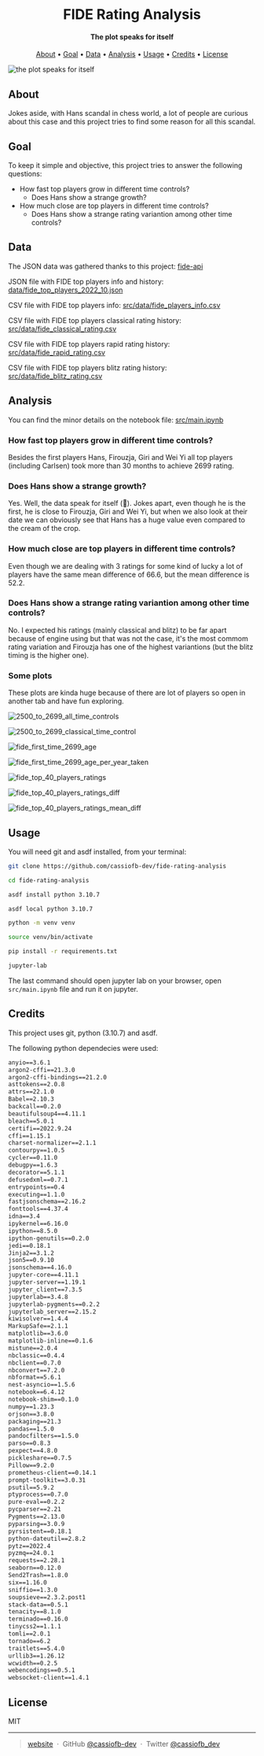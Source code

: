 <h1 align="center">
  FIDE Rating Analysis
</h1>

<h4 align="center">The plot speaks for itself</h4>

<p align="center">
  <a href="#about">About</a> •
  <a href="#goal">Goal</a> •
  <a href="#data">Data</a> •
  <a href="#analysis">Analysis</a> •
  <a href="#usage">Usage</a> •
  <a href="#credits">Credits</a> •
  <a href="#license">License</a>
</p>

![the plot speaks for itself](src/plots/fide_first_time_2699_age_per_year_taken.png)

## About

Jokes aside, with Hans scandal in chess world, a lot of people are curious about this case and this project tries to find some reason for all this scandal.

## Goal

To keep it simple and objective, this project tries to answer the following questions:

- How fast top players grow in different time controls?
    - Does Hans show a strange growth?
- How much close are top players in different time controls?
    - Does Hans show a strange rating variantion among other time controls?

## Data
The JSON data was gathered thanks to this project:
[fide-api](https://github.com/cassiofb-dev/fide-api)

JSON file with FIDE top players info and history:
[data/fide_top_players_2022_10.json](data/fide_top_players_2022_10.json)

CSV file with FIDE top players info:
[src/data/fide_players_info.csv](src/data/fide_players_info.csv)

CSV file with FIDE top players classical rating history:
[src/data/fide_classical_rating.csv](src/data/fide_classical_rating.csv)

CSV file with FIDE top players rapid rating history:
[src/data/fide_rapid_rating.csv](src/data/fide_rapid_rating.csv)

CSV file with FIDE top players blitz rating history:
[src/data/fide_blitz_rating.csv](src/data/fide_blitz_rating.csv)

## Analysis

You can find the minor details on the notebook file:
[src/main.ipynb](src/main.ipynb)

### How fast top players grow in different time controls?

Besides the first players Hans, Firouzja, Giri and Wei Yi all top players (including Carlsen) took more than 30 months to achieve 2699 rating.

### Does Hans show a strange growth?

Yes. Well, the data speak for itself (🤣). Jokes apart, even though he is the first, he is close to Firouzja, Giri and Wei Yi, but when we also look at their date we can obviously see that Hans has a huge value even compared to the cream of the crop.

### How much close are top players in different time controls?

Even though we are dealing with 3 ratings for some kind of lucky a lot of players have the same mean difference of 66.6, but the mean difference is 52.2.

### Does Hans show a strange rating variantion among other time controls?

No. I expected his ratings (mainly classical and blitz) to be far apart because of engine using but that was not the case, it's the most commom rating variation and Firouzja has one of the highest variantions (but the blitz timing is the higher one).

### Some plots
These plots are kinda huge because of there are lot of players so open in another tab and have fun exploring.

![2500_to_2699_all_time_controls](src/plots/2500_to_2699_all_time_controls.png)

![2500_to_2699_classical_time_control](src/plots/2500_to_2699_classical_time_control.png)

![fide_first_time_2699_age](src/plots/fide_first_time_2699_age.png)

![fide_first_time_2699_age_per_year_taken](src/plots/fide_first_time_2699_age_per_year_taken.png)

![fide_top_40_players_ratings](src/plots/fide_top_40_players_ratings.png)

![fide_top_40_players_ratings_diff](src/plots/fide_top_40_players_ratings_diff.png)

![fide_top_40_players_ratings_mean_diff](src/plots/fide_top_40_players_ratings_mean_diff.png)

## Usage

You will need git and asdf installed, from your terminal:

```sh
git clone https://github.com/cassiofb-dev/fide-rating-analysis

cd fide-rating-analysis

asdf install python 3.10.7

asdf local python 3.10.7

python -m venv venv

source venv/bin/activate

pip install -r requirements.txt

jupyter-lab
```

The last command should open jupyter lab on your browser, open ``src/main.ipynb`` file and run it on jupyter.

## Credits

This project uses git, python (3.10.7) and asdf.

The following python dependecies were used:
```txt
anyio==3.6.1
argon2-cffi==21.3.0
argon2-cffi-bindings==21.2.0
asttokens==2.0.8
attrs==22.1.0
Babel==2.10.3
backcall==0.2.0
beautifulsoup4==4.11.1
bleach==5.0.1
certifi==2022.9.24
cffi==1.15.1
charset-normalizer==2.1.1
contourpy==1.0.5
cycler==0.11.0
debugpy==1.6.3
decorator==5.1.1
defusedxml==0.7.1
entrypoints==0.4
executing==1.1.0
fastjsonschema==2.16.2
fonttools==4.37.4
idna==3.4
ipykernel==6.16.0
ipython==8.5.0
ipython-genutils==0.2.0
jedi==0.18.1
Jinja2==3.1.2
json5==0.9.10
jsonschema==4.16.0
jupyter-core==4.11.1
jupyter-server==1.19.1
jupyter_client==7.3.5
jupyterlab==3.4.8
jupyterlab-pygments==0.2.2
jupyterlab_server==2.15.2
kiwisolver==1.4.4
MarkupSafe==2.1.1
matplotlib==3.6.0
matplotlib-inline==0.1.6
mistune==2.0.4
nbclassic==0.4.4
nbclient==0.7.0
nbconvert==7.2.0
nbformat==5.6.1
nest-asyncio==1.5.6
notebook==6.4.12
notebook-shim==0.1.0
numpy==1.23.3
orjson==3.8.0
packaging==21.3
pandas==1.5.0
pandocfilters==1.5.0
parso==0.8.3
pexpect==4.8.0
pickleshare==0.7.5
Pillow==9.2.0
prometheus-client==0.14.1
prompt-toolkit==3.0.31
psutil==5.9.2
ptyprocess==0.7.0
pure-eval==0.2.2
pycparser==2.21
Pygments==2.13.0
pyparsing==3.0.9
pyrsistent==0.18.1
python-dateutil==2.8.2
pytz==2022.4
pyzmq==24.0.1
requests==2.28.1
seaborn==0.12.0
Send2Trash==1.8.0
six==1.16.0
sniffio==1.3.0
soupsieve==2.3.2.post1
stack-data==0.5.1
tenacity==8.1.0
terminado==0.16.0
tinycss2==1.1.1
tomli==2.0.1
tornado==6.2
traitlets==5.4.0
urllib3==1.26.12
wcwidth==0.2.5
webencodings==0.5.1
websocket-client==1.4.1
```

## License

MIT

---

> [website](https://cassiofernando.netlify.app/) &nbsp;&middot;&nbsp;
> GitHub [@cassiofb-dev](https://github.com/cassiofb-dev) &nbsp;&middot;&nbsp;
> Twitter [@cassiofb_dev](https://twitter.com/cassiofb_dev)
